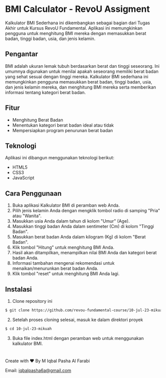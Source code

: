 # BMI Calculator - RevoU Assigment

Kalkulator BMI Sederhana ini dikembangkan sebagai bagian dari Tugas Akhir untuk Kursus RevoU Fundamental. Aplikasi ini memungkinkan pengguna untuk menghitung BMI mereka dengan memasukkan berat badan, tinggi badan, usia, dan jenis kelamin.

## Pengantar
BMI adalah ukuran lemak tubuh berdasarkan berat dan tinggi seseorang. Ini umumnya digunakan untuk menilai apakah seseorang memiliki berat badan yang sehat sesuai dengan tinggi mereka. Kalkulator BMI sederhana ini memungkinkan pengguna memasukkan berat badan, tinggi badan, usia, dan jenis kelamin mereka, dan menghitung BMI mereka serta memberikan informasi tentang kategori berat badan.

## Fitur
- Menghitung Berat Badan
- Menentukan kategori berat badan ideal atau tidak
- Mempersiapkan program penurunan berat badan

## Teknologi
Aplikasi ini dibangun menggunakan teknologi berikut:

- HTML5
- CSS3
- JavaScript

## Cara Penggunaan
1. Buka aplikasi Kalkulator BMI di peramban web Anda.
2. Pilih jenis kelamin Anda dengan mengklik tombol radio di samping "Pria" atau "Wanita".
3. Masukkan usia Anda dalam tahun di kolom "Umur" (Age).
4. Masukkan tinggi badan Anda dalam sentimeter (Cm) di kolom "Tinggi Badan".
5. Masukkan berat badan Anda dalam kilogram (Kg) di kolom "Berat Badan".
6. Klik tombol "Hitung" untuk menghitung BMI Anda.
7. Hasil akan ditampilkan, menampilkan nilai BMI Anda dan kategori berat badan Anda.
8. Informasi tambahan mengenai rekomendasi untuk menaikan/menurunkan berat badan Anda.
9. Klik tombol "reset" untuk menghitung BMI Anda lagi.

## Instalasi
1. Clone repository ini
```bash
$ git clone https://github.com/revou-fundamental-course/10-jul-23-mikuah.git
```
2. Setelah proses cloning selesai, masuk ke dalam direktori proyek
```bash
$ cd 10-jul-23-mikuah
```
3. Buka file index.html dengan peramban web untuk menggunakan kalkulator BMI.
#
Create with ❤️ By M Iqbal Pasha Al Farabi

Email: iqbalpasha6a@gmail.com
